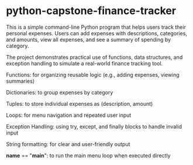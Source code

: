 # python-capstone-finance-tracker

This is a simple command-line Python program that helps users track their personal expenses. Users can add expenses with descriptions, categories, and amounts, view all expenses, and see a summary of spending by category.

The project demonstrates practical use of functions, data structures, and exception handling to simulate a real-world finance tracking tool.

Functions: for organizing reusable logic (e.g., adding expenses, viewing summaries)

Dictionaries: to group expenses by category

Tuples: to store individual expenses as (description, amount)

Loops: for menu navigation and repeated user input

Exception Handling: using try, except, and finally blocks to handle invalid input

String formatting: for clear and user-friendly output

__name__ == "__main__": to run the main menu loop when executed directly

